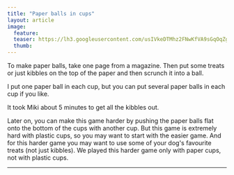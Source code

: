 ```yaml
---
title: "Paper balls in cups"
layout: article
image:
  feature:
  teaser: https://lh3.googleusercontent.com/usIVkeDTMhz2FNwKfVA9sGqOqZgXTRNKBZx4wC6qwtaJd_UMuqm_bSOGX-isM8PljeC_WJQnvezwxG1qSRjAEe8DZTWT8wtFd1lxmDz9y0ANznJNG6VY0Y_CzteN9QGv2NtsnETAa0BJsoURIKoED9AwaB1wx_E79jsc-crjq-F4-RPYoc4s4Yka-2g6_baVbLJVbFqy3m73491wjJ91LUNdxzQij53qEvCAgirPZ1vIIadPuElflB-4giEBVfCm4xFWL1OHjDSrW3Xyr72A-AWlx_bvTORO9lJjxcGDbb_Xrb2680vDqnzici8YiaXMsv8PTrhs3xaRtoCr6qYXig4nttccN-lJ2UEDHOINfbff_k0wdVTT7yrN994txDtF-bbN3XacdMNKDdhV839U42RnMpow-hkhaLkaySbH5IPH6JKyVCOSY2wf6Nc1pz-7oxRR8mt4IpSDkjhJ-T9o2s6FERnvV9FrIwHBHd2hSkmktO6er-fFGxsFWTP7Ne1e9fzE-LjevO5Si6UlhlmL_3M=w245
  thumb:
---
```


To make paper balls, take one page from a magazine. Then put some treats or just kibbles on the top of the paper and then scrunch it into a ball.

I put one paper ball in each cup, but you can put several paper balls in each cup if you like.

It took Miki about 5 minutes to get all the kibbles out.

Later on, you can make this game harder by pushing the paper balls flat onto the bottom of the cups with another cup. But this game is extremely hard with plastic cups, so you may want to start with the easier game. And for this harder game you may want to use some of your dog's favourite treats (not just kibbles). We played this harder game only with paper cups, not with plastic cups.

---
